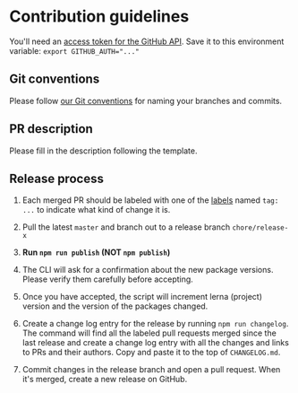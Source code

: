 # Contribution guidelines

You'll need an [access token for the GitHub API](https://help.github.com/articles/creating-an-access-token-for-command-line-use/). Save it to this environment variable: `export GITHUB_AUTH="..."`

## Git conventions

Please follow [our Git conventions](https://github.com/ec-europa/europa-component-library/blob/master/docs/conventions/git.md) for naming your branches and commits.

## PR description

Please fill in the description following the template.

## Release process

1.  Each merged PR should be labeled with one of the [labels](https://github.com/ec-europa/eubfr-data-lake/labels) named `tag: ...` to indicate what kind of change it is.

2.  Pull the latest `master` and branch out to a release branch `chore/release-x`

3.  **Run `npm run publish` (NOT `npm publish`)**

4.  The CLI will ask for a confirmation about the new package versions. Please verify them carefully before accepting.

5.  Once you have accepted, the script will increment lerna (project) version and the version of the packages changed.

6.  Create a change log entry for the release by running `npm run changelog`. The command will find all the labeled pull requests merged since the last release and create a change log entry with all the changes and links to PRs and their authors. Copy and paste it to the top of `CHANGELOG.md`.

7.  Commit changes in the release branch and open a pull request. When it's merged, create a new release on GitHub.
